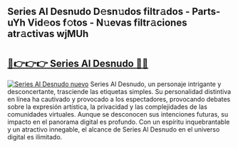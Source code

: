## Series Al Desnudo D𝚎sn𝚞dos filtr𝚊dos - Parts-uYh Vid𝚎os f𝚘tos - N𝚞evas filtr𝚊ciones atr𝚊ctivas wjMUh

# <h2><a href="http://mbdj97f.tromn.icu/?c=Series+Al+Desnudo">🔗👉👉👉 Series Al Desnudo 🔗🔗</a></h2>

[![Series Al Desnudo nuevo](https://i.imgur.com/pEAQMta.gif)](http://mbdj97f.tromn.icu/?c=Series+Al+Desnudo)
Series Al Desnudo, un personaje intrigante y desconcertante, trasciende las etiquetas simples. Su personalidad distintiva en línea ha cautivado y provocado a los espectadores, provocando debates sobre la expresión artística, la privacidad y las complejidades de las comunidades virtuales. Aunque se desconocen sus intenciones futuras, su impacto en el panorama digital es profundo. Con un espíritu inquebrantable y un atractivo innegable, el alcance de Series Al Desnudo en el universo digital es ilimitado.

